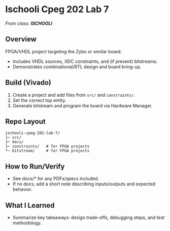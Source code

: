 # Ischooli Cpeg 202 Lab 7

_From class: **ISCHOOLI**_

## Overview
FPGA/VHDL project targeting the Zybo or similar board.
- Includes VHDL sources, XDC constraints, and (if present) bitstreams.
- Demonstrates combinational/RTL design and board bring-up.

## Build (Vivado)
1. Create a project and add files from `src/` and `constraints/`.
2. Set the correct top entity.
3. Generate bitstream and program the board via Hardware Manager.

## Repo Layout
```
ischooli-cpeg-202-lab-7/
├─ src/
├─ docs/
├─ constraints/   # for FPGA projects
└─ bitstream/     # for FPGA projects
```

## How to Run/Verify
- See docs/* for any PDFs/specs included.
- If no docs, add a short note describing inputs/outputs and expected behavior.

## What I Learned
- Summarize key takeaways: design trade-offs, debugging steps, and test methodology.